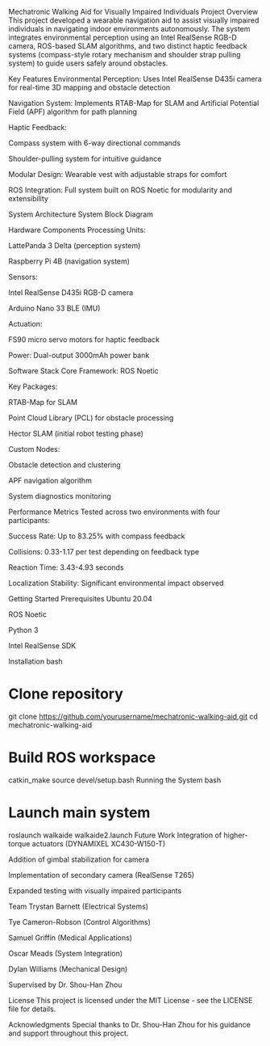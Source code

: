 Mechatronic Walking Aid for Visually Impaired Individuals
Project Overview
This project developed a wearable navigation aid to assist visually impaired individuals in navigating indoor environments autonomously. The system integrates environmental perception using an Intel RealSense RGB-D camera, ROS-based SLAM algorithms, and two distinct haptic feedback systems (compass-style rotary mechanism and shoulder strap pulling system) to guide users safely around obstacles.

Key Features
Environmental Perception: Uses Intel RealSense D435i camera for real-time 3D mapping and obstacle detection

Navigation System: Implements RTAB-Map for SLAM and Artificial Potential Field (APF) algorithm for path planning

Haptic Feedback:

Compass system with 6-way directional commands

Shoulder-pulling system for intuitive guidance

Modular Design: Wearable vest with adjustable straps for comfort

ROS Integration: Full system built on ROS Noetic for modularity and extensibility

System Architecture
System Block Diagram

Hardware Components
Processing Units:

LattePanda 3 Delta (perception system)

Raspberry Pi 4B (navigation system)

Sensors:

Intel RealSense D435i RGB-D camera

Arduino Nano 33 BLE (IMU)

Actuation:

FS90 micro servo motors for haptic feedback

Power: Dual-output 3000mAh power bank

Software Stack
Core Framework: ROS Noetic

Key Packages:

RTAB-Map for SLAM

Point Cloud Library (PCL) for obstacle processing

Hector SLAM (initial robot testing phase)

Custom Nodes:

Obstacle detection and clustering

APF navigation algorithm

System diagnostics monitoring

Performance Metrics
Tested across two environments with four participants:

Success Rate: Up to 83.25% with compass feedback

Collisions: 0.33-1.17 per test depending on feedback type

Reaction Time: 3.43-4.93 seconds

Localization Stability: Significant environmental impact observed

Getting Started
Prerequisites
Ubuntu 20.04

ROS Noetic

Python 3

Intel RealSense SDK

Installation
bash
# Clone repository
git clone https://github.com/yourusername/mechatronic-walking-aid.git
cd mechatronic-walking-aid

# Build ROS workspace
catkin_make
source devel/setup.bash
Running the System
bash
# Launch main system
roslaunch walkaide walkaide2.launch
Future Work
Integration of higher-torque actuators (DYNAMIXEL XC430-W150-T)

Addition of gimbal stabilization for camera

Implementation of secondary camera (RealSense T265)

Expanded testing with visually impaired participants

Team
Trystan Barnett (Electrical Systems)

Tye Cameron-Robson (Control Algorithms)

Samuel Griffin (Medical Applications)

Oscar Meads (System Integration)

Dylan Williams (Mechanical Design)

Supervised by Dr. Shou-Han Zhou

License
This project is licensed under the MIT License - see the LICENSE file for details.

Acknowledgments
Special thanks to Dr. Shou-Han Zhou for his guidance and support throughout this project.